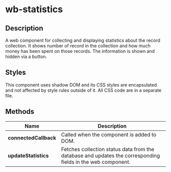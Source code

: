 # wb-statistics

## Description

A web component for collecting and displaying statistics about the record collection. It shows number of record in the collection and how much money has been spent on those records. The information is shown and hidden via a button.

## Styles

This component uses shadow DOM and its CSS styles are encapsulated and not affected by style rules outside of it. All CSS code are in a separate file.

## Methods

| **Name**              | **Description**                   |
|-----------------------|-----------------------------------|
| **connectedCallback** | Called when the component is added to DOM.|
| **updateStatistics**  | Fetches collection status data from the database and updates the corresponding fields in the web component.|
